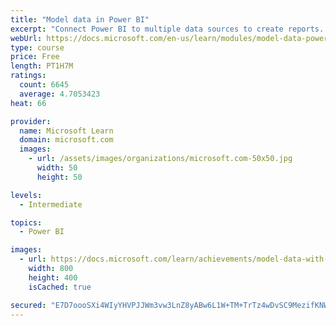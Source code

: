```yaml
---
title: "Model data in Power BI"
excerpt: "Connect Power BI to multiple data sources to create reports. Define the relationship between your data sources."
webUrl: https://docs.microsoft.com/en-us/learn/modules/model-data-power-bi/
type: course
price: Free
length: PT1H7M
ratings:
  count: 6645
  average: 4.7053423
heat: 66

provider:
  name: Microsoft Learn
  domain: microsoft.com
  images:
    - url: /assets/images/organizations/microsoft.com-50x50.jpg
      width: 50
      height: 50

levels:
  - Intermediate

topics:
  - Power BI

images:
  - url: https://docs.microsoft.com/learn/achievements/model-data-with-power-bi-desktop-social.png
    width: 800
    height: 400
    isCached: true

secured: "E7D7oooSXi4WIyYHVPJJWm3vw3LnZ8yABw6L1W+TM+TrTz4wDvSC9MezifKNWpXbkO2kSWJxwR0Q3j0UNesKLzBx0aKkt5hXP0B4+zEXJ+B9VUlmUkT6IQNm/D9ytHAguR8frLckRdcVPG9zP1D0zvtt8xO7WlaKYLbjfVDECTUR8I7bn+mVDBW2v3RsVlnyr/8etilVpuh0g0Wehj9NdMpTvDKCvN2Ds3L5jGov5akKnAJzrdLoRaVGEdNoRbmraMJ09suahFQNOJW0p44x6h9zswBh3MUJ2u47TDjk/wvNHThVi2LSwZ26q8tkG620RFHBdnrawQyQAuVVlsdCg4TCuuDCsMe1rO5zlWmSyUe9u7BC4DfO8AiLm/yX4VS6047f+dYgVyb8aXWJMjGwvdgkoLz0cXaBKShHF2zSFVM=;aQzW1XIzybJQc5nquGeOKg=="
---
```


